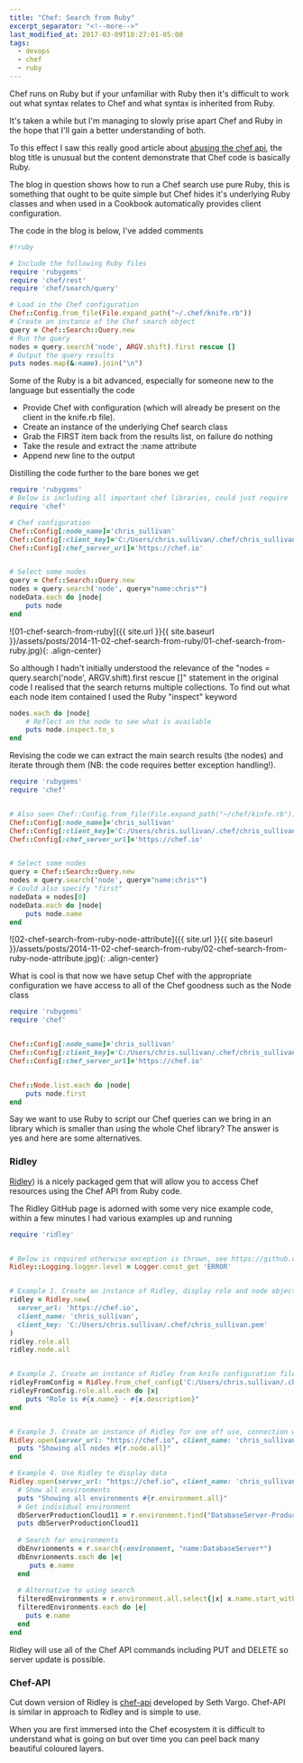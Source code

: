 ```yaml
---
title: "Chef: Search from Ruby"
excerpt_separator: "<!--more-->"
last_modified_at: 2017-03-09T10:27:01-05:00
tags: 
  - devops
  - chef
  - ruby
---
```


Chef runs on Ruby but if your unfamiliar with Ruby then it's difficult to work out what syntax relates to Chef and what syntax is inherited from Ruby.
<!--more-->
It's taken a while but I'm managing to slowly prise apart Chef and Ruby in the hope that I'll gain a better understanding of both.

To this effect I saw this really good article about [abusing the chef api](http://erik.hollensbe.org/2012/02/24/abusing-the-chef-api-for-fun-and-profit/), the blog title is unusual but the content demonstrate that Chef code is basically Ruby.

The blog in question shows how to run a Chef search use pure Ruby, this is something that ought to be quite simple but Chef hides it's underlying Ruby classes and when used in a Cookbook automatically provides client configuration.

The code in the blog is below, I've added comments
```ruby
#!ruby

# Include the following Ruby files
require 'rubygems'
require 'chef/rest'
require 'chef/search/query'

# Load in the Chef configuration
Chef::Config.from_file(File.expand_path("~/.chef/knife.rb"))
# Create an instance of the Chef search object
query = Chef::Search::Query.new
# Run the query
nodes = query.search('node', ARGV.shift).first rescue []
# Output the query results
puts nodes.map(&:name).join("\n")
```

Some of the Ruby is a bit advanced, especially for someone new to the language but essentially the code
- Provide Chef with configuration (which will already be present on the client in the knife.rb file).
- Create an instance of the underlying Chef search class
- Grab the FIRST item back from the results list, on failure do nothing
- Take the resule and extract the :name attribute
- Append new line to the output

Distilling the code further to the bare bones we get
```ruby
require 'rubygems'
# Below is including all important chef libraries, could just require 'chef/rest' and require 'chef/search/query'
require 'chef'  

# Chef configuration
Chef::Config[:node_name]='chris_sullivan'
Chef::Config[:client_key]='C:/Users/chris.sullivan/.chef/chris_sullivan.pem'
Chef::Config[:chef_server_url]='https://chef.io'     


# Select some nodes
query = Chef::Search::Query.new
nodes = query.search('node', query="name:chris*")
nodeData.each do |node|  
	puts node 
end
```

![01-chef-search-from-ruby]({{ site.url }}{{ site.baseurl }}/assets/posts/2014-11-02-chef-search-from-ruby/01-chef-search-from-ruby.jpg){: .align-center}

So although I hadn't initially understood the relevance of the "nodes = query.search('node', ARGV.shift).first rescue []" statement in the original code I realised that the search returns multiple collections. To find out what each node item contained I used the Ruby "inspect" keyword 

```ruby
nodes.each do |node|
	# Reflect on the node to see what is available
	puts node.inspect.to_s
end
```

Revising the code we can extract the main search results (the nodes) and iterate through them (NB: the code requires better exception handling!).

```ruby
require 'rubygems'
require 'chef'  


# Also seen Chef::Config.from_file(File.expand_path("~/chef/kinfe.rb")) - Or Env[]
Chef::Config[:node_name]='chris_sullivan'
Chef::Config[:client_key]='C:/Users/chris.sullivan/.chef/chris_sullivan.pem'
Chef::Config[:chef_server_url]='https://chef.io'     


# Select some nodes
query = Chef::Search::Query.new
nodes = query.search('node', query="name:chris*")
# Could also specify "first"
nodeData = nodes[0]
nodeData.each do |node|  
	puts node.name
end
```

![02-chef-search-from-ruby-node-attribute]({{ site.url }}{{ site.baseurl }}/assets/posts/2014-11-02-chef-search-from-ruby/02-chef-search-from-ruby-node-attribute.jpg){: .align-center}

What is cool is that now we have setup Chef with the appropriate configuration we have access to all of the Chef goodness such as the Node class

```ruby
require 'rubygems'
require 'chef'  


Chef::Config[:node_name]='chris_sullivan'
Chef::Config[:client_key]='C:/Users/chris.sullivan/.chef/chris_sullivan.pem'
Chef::Config[:chef_server_url]='https://chef.io'     


Chef::Node.list.each do |node|  
    puts node.first      
end
```

Say we want to use Ruby to script our Chef queries can we bring in an library which is smaller than using the whole Chef library? The answer is yes and here are some alternatives.

### Ridley
[Ridley](https://github.com/reset/ridley)) is a nicely packaged gem that will allow you to access Chef resources using the Chef API from Ruby code.

The Ridley GitHub page is adorned with some very nice example code, within a few minutes I had various examples up and running

```ruby
require 'ridley'


# Below is required otherwise exception is thrown, see https://github.com/reset/ridley/issues/293
Ridley::Logging.logger.level = Logger.const_get 'ERROR'


# Example 1. Create an instance of Ridley, display role and node objects (may just display class name and memory location)
ridley = Ridley.new(
  server_url: 'https://chef.io',
  client_name: 'chris_sullivan',
  client_key: 'C:/Users/chris.sullivan/.chef/chris_sullivan.pem'
)
ridley.role.all
ridley.node.all


# Example 2. Create an instance of Ridley from knife configuration file, display all Roles
ridleyFromConfig = Ridley.from_chef_config('C:/Users/chris.sullivan/.chef/knife.rb')
ridleyFromConfig.role.all.each do |x|
	puts "Role is #{x.name} - #{x.description}"
end


# Example 3. Create an instance of Ridley for one off use, connection will be closed at the end of the block 
Ridley.open(server_url: "https://chef.io", client_name: 'chris_sullivan', client_key: 'C:\Users\chris.sullivan\.chef\chris_sullivan.pem') do |r|
  puts "Showing all nodes #{r.node.all}"
end

# Example 4. Use Ridley to display data
Ridley.open(server_url: "https://chef.io", client_name: 'chris_sullivan', client_key: 'C:\Users\chris.sullivan\.chef\chris_sullivan.pem') do |r|
  # Show all environments
  puts "Showing all environments #{r.environment.all}"
  # Get individual environment
  dbServerProductionCloud11 = r.environment.find("DatabaseServer-Production-Cloud11")
  puts dbServerProductionCloud11
  
  # Search for environments
  dbEnvrionments = r.search(:environment, "name:DatabaseServer*")
  dbEnvrionments.each do |e|
     puts e.name
  end
  
  # Alternative to using search
  filteredEnvironments = r.environment.all.select{|x| x.name.start_with?("DatabaseServer")}
  filteredEnvironments.each do |e|
    puts e.name
  end
end
```

Ridley will use all of the Chef API commands including PUT and DELETE so server update is possible.

### Chef-API
Cut down version of Ridley is [chef-api](https://github.com/sethvargo/chef-api) developed by Seth Vargo.
Chef-API is similar in approach to Ridley and is simple to use.

When you are first immersed into the Chef ecosystem it is difficult to understand what is going on but over time you can peel back many beautiful coloured layers.